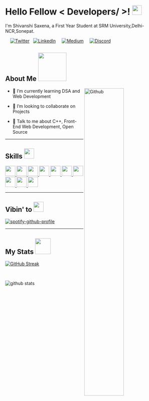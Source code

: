 <h1> Hello Fellow < Developers/ >! <img alt="wave" src="https://emojis.slackmojis.com/emojis/images/1588177020/8809/wave_hello.gif?1588177020" width="30">  </h1>
 
 
 I'm Shivanshi Saxena, a First Year Student at SRM University,Delhi-NCR,Sonepat.
 
 &nbsp; &nbsp; 
 [<img alt="Twitter" src="https://img.shields.io/badge/Twitter-%231DA1F2.svg?&style=for-the-badge&logo=Twitter&logoColor=white"/>](https://twitter.com/whatshivanshi)&nbsp;&nbsp;
 [<img alt="LinkedIn" src="https://img.shields.io/badge/linkedin-%230077B5.svg?&style=for-the-badge&logo=linkedin&logoColor=white"/>](https://www.linkedin.com/in/shivanshi-saxena12/) &nbsp; &nbsp; 
 <a href="https://medium.com/@whatshivanshi" target="_blank"><img alt="Medium" src="https://img.shields.io/badge/medium-%2312100E.svg?&style=for-the-badge&logo=medium&logoColor=white" /></a>  &nbsp;  &nbsp;
  [<img alt="Discord" src="https://img.shields.io/badge/Server-%237289DA.svg?&style=for-the-badge&logo=discord&logoColor=white"/>](https://discord.gg/QHdzrEBwNY)
  

<h2> About Me <img src = "https://media0.giphy.com/media/KDDpcKigbfFpnejZs6/giphy.gif?cid=ecf05e47oy6f4zjs8g1qoiystc56cu7r9tb8a1fe76e05oty&rid=giphy.gif" width = 90px></h2>

 <img width="50%" align="right" alt="Github" src="https://raw.githubusercontent.com/onimur/.github/master/.resources/git-header.svg" />

- 🌱 I’m currently learning DSA and Web Development 

- 👯 I’m looking to collaborate on Projects 

- 💬 Talk to me about C++, Front-End Web Development, Open Source 


<hr>

<h2> Skills <img src = "https://media2.giphy.com/media/QssGEmpkyEOhBCb7e1/giphy.gif?cid=ecf05e47a0n3gi1bfqntqmob8g9aid1oyj2wr3ds3mg700bl&rid=giphy.gif" width = 32px> </h2>
<a href= https://github.com/shivanshi-s?tab=repositories&q=&type=&language=cpp&sort= > <img width ='32px' src ='https://raw.githubusercontent.com/rahulbanerjee26/githubAboutMeGenerator/main/icons/cpp.svg'> </a>
<a href= https://github.com/shivanshi-s?tab=repositories&q=&type=&language=html&sort= > <img width ='32px' src ='https://raw.githubusercontent.com/rahulbanerjee26/githubAboutMeGenerator/main/icons/html.svg'> </a>
<a href= https://github.com/shivanshi-s?tab=repositories&q=&type=&language=css&sort= > <img width ='32px' src ='https://raw.githubusercontent.com/rahulbanerjee26/githubAboutMeGenerator/main/icons/css.svg'> </a>
<a href= https://github.com/shivanshi-s?tab=repositories&q=&type=&language=javascript&sort= > <img width ='32px' src ='https://raw.githubusercontent.com/rahulbanerjee26/githubAboutMeGenerator/main/icons/javascript.svg'> </a>
<a href= https://github.com/shivanshi-s?tab=repositories&q=&type=&language=reactjs&sort= > <img width ='32px' src ='https://raw.githubusercontent.com/rahulbanerjee26/githubAboutMeGenerator/main/icons/reactjs.svg'> </a>
<a href= https://github.com/shivanshi-s > <img width ='32px' src ='https://raw.githubusercontent.com/rahulbanerjee26/githubAboutMeGenerator/main/icons/linux.svg'> </a>
<a href= https://github.com/shivanshi-s?tab=repositories&q=&type=&language=bootstrap&sort= > <img width ='32px' src ='https://raw.githubusercontent.com/rahulbanerjee26/githubAboutMeGenerator/main/icons/bootstrap.svg'> </a>
<a href= https://github.com/shivanshi-s > <img width ='32px' src ='https://raw.githubusercontent.com/rahulbanerjee26/githubAboutMeGenerator/main/icons/github.svg'> </a>
<a href= https://github.com/shivanshi-s > <img width ='32px' src ='https://raw.githubusercontent.com/rahulbanerjee26/githubAboutMeGenerator/main/icons/figma.svg'> </a>
<a href= https://github.com/shivanshi-s > <img width ='32px' src ='https://www.vectorlogo.zone/logos/netlify/netlify-icon.svg'> </a>


<hr>

<h2> Vibin' to <img src = "https://media0.giphy.com/media/cj8Px3BDh1PAbSPdVx/giphy.gif?cid=6c09b952d048d8376af066b3f3ef4c0ab40867b9a53a6adf&rid=giphy.gif&ct=s" width = 32px> </h2>

[![spotify-github-profile](https://spotify-github-profile.vercel.app/api/view?uid=maxu37ra0q81hhj9xo8p7ue2z&cover_image=true&theme=novatorem)](https://spotify-github-profile.vercel.app/api/view?uid=maxu37ra0q81hhj9xo8p7ue2z&redirect=true)

<!--[![Spotify](https://novatorem-vans-drop.vercel.app/api/spotify)](https://open.spotify.com/user/maxu37ra0q81hhj9xo8p7ue2z)--> 
<hr>

<h2> My Stats <img src = "https://i.pinimg.com/originals/cb/17/b8/cb17b80a942d7c317a35ff1324fae12f.gif" width = 50px> </h2>

[![GitHub Streak](http://github-readme-streak-stats.herokuapp.com?user=shivanshi-s&theme=nightowl&currStreakLabel=DDA523)](https://git.io/streak-stats)

 <br>

![github stats](https://github-readme-stats.vercel.app/api?username=shivanshi-s&show_icons=true&count_private=true&theme=tokyonight)

